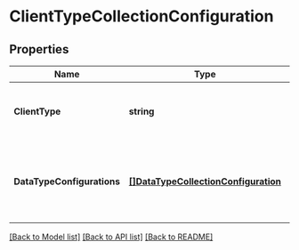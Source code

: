 # ClientTypeCollectionConfiguration

## Properties
Name | Type | Description | Notes
------------ | ------------- | ------------- | -------------
**ClientType** | **string** | The client type for which this data collection frequency setting applies | [default to null]
**DataTypeConfigurations** | [**[]DataTypeCollectionConfiguration**](DataTypeCollectionConfiguration.md) | The set of data collection type configurations, one for each data collection type | [default to null]

[[Back to Model list]](../README.md#documentation-for-models) [[Back to API list]](../README.md#documentation-for-api-endpoints) [[Back to README]](../README.md)


